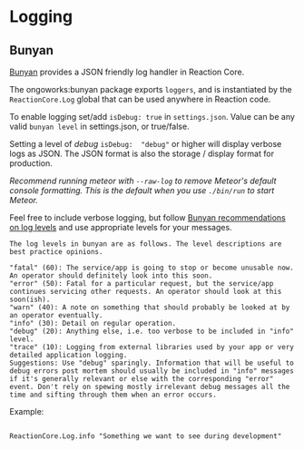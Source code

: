 # Logging
## Bunyan
[Bunyan](//github.com/trentm/node-bunyan) provides a JSON friendly log handler in Reaction Core.

The ongoworks:bunyan package exports `loggers`, and is instantiated by the `ReactionCore.Log` global that can be used anywhere in Reaction code.

To enable logging set/add `isDebug: true` in `settings.json`.  Value can be any valid `bunyan level` in settings.json, or true/false.

Setting a level of _debug_  `isDebug:  "debug"` or higher will display verbose logs as JSON. The JSON format is also the storage / display format for production.

_Recommend running meteor with `--raw-log` to remove Meteor's default console formatting. This is the default when you use `./bin/run` to start Meteor._

Feel free to include verbose logging, but follow [Bunyan recommendations on log levels](//github.com/trentm/node-bunyan#levels) and use appropriate levels for your messages.

```
The log levels in bunyan are as follows. The level descriptions are best practice opinions.

"fatal" (60): The service/app is going to stop or become unusable now. An operator should definitely look into this soon.
"error" (50): Fatal for a particular request, but the service/app continues servicing other requests. An operator should look at this soon(ish).
"warn" (40): A note on something that should probably be looked at by an operator eventually.
"info" (30): Detail on regular operation.
"debug" (20): Anything else, i.e. too verbose to be included in "info" level.
"trace" (10): Logging from external libraries used by your app or very detailed application logging.
Suggestions: Use "debug" sparingly. Information that will be useful to debug errors post mortem should usually be included in "info" messages if it's generally relevant or else with the corresponding "error" event. Don't rely on spewing mostly irrelevant debug messages all the time and sifting through them when an error occurs.
```

Example:

```

ReactionCore.Log.info "Something we want to see during development"
```
